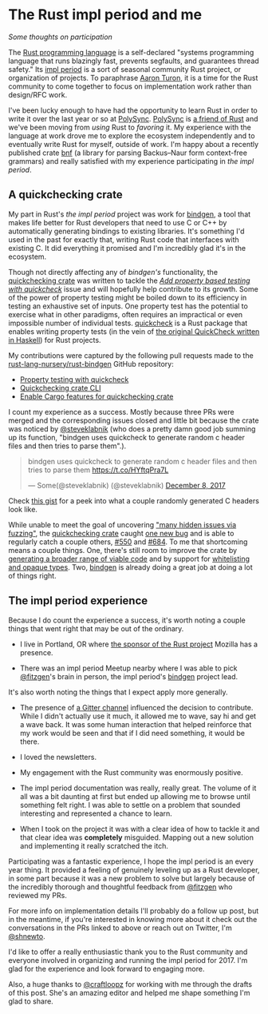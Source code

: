 # The Rust impl period and me
_Some thoughts on participation_

The [Rust programming language](https://www.rust-lang.org) is a self-declared
"systems programming language that runs blazingly fast, prevents segfaults, and
guarantees thread safety." Its
[impl period](https://internals.rust-lang.org/t/the-final-impl-period-newsletter/6408)
is a sort of seasonal community Rust project, or organization of projects.
To paraphrase [Aaron Turon](https://internals.rust-lang.org/t/announcing-the-impl-period-sep-18-dec-17/5676),
it is a time for the Rust community to come together to focus on implementation 
work rather than design/RFC work. 

I've been lucky enough to have had the opportunity to learn Rust in order to 
write it over the last year or so at [PolySync](https://polysync.io/). 
[PolySync](https://polysync.io/) is
[a friend of Rust](https://www.rust-lang.org/en-US/friends.html) and we've been
moving from _using_ Rust to _favoring_ it. My experience with the language at
work drove me to explore the ecosystem independently and to eventually write
Rust for myself, outside of work. I'm happy about a recently published 
crate [bnf](https://crates.io/crates/bnf) (a library for parsing 
Backus–Naur form context-free grammars) and really satisfied with my experience
participating in _the impl period_.

## A quickchecking crate

My part in Rust's _the impl period_ project was work for
[bindgen](https://github.com/rust-lang-nursery/rust-bindgen), a tool that makes
life better for Rust developers that need to use C or C++ by automatically 
generating bindings to existing libraries. It's something I'd used in the 
past for exactly that, writing Rust code that interfaces with existing C. 
It did everything it promised and I'm incredibly glad it's in the ecosystem.

Though not directly affecting any of _bindgen's_ functionality, the 
[quickchecking crate](https://github.com/rust-lang-nursery/rust-bindgen/tree/master/tests/quickchecking)
was written to tackle the
_[Add property based testing with quickcheck](https://github.com/rust-lang-nursery/rust-bindgen/issues/970)_ 
issue and will hopefully help contribute to its growth.
Some of the power of property testing might be boiled 
down to its efficiency in testing an exhaustive set of inputs. One property test 
has the potential to exercise what in other paradigms, often requires an 
impractical or even impossible number of individual tests. 
[quickcheck](https://github.com/BurntSushi/quickcheck) is a Rust package that 
enables writing property tests 
(in the vein of [the original QuickCheck written in Haskell](https://en.wikipedia.org/wiki/QuickCheck)) 
for Rust projects.

My contributions were captured by the following pull requests made to the 
[rust-lang-nursery/rust-bindgen](https://github.com/rust-lang-nursery/rust-bindgen) 
GitHub repository:

* [Property testing with quickcheck](https://github.com/rust-lang-nursery/rust-bindgen/pull/1159)
* [Quickchecking crate CLI](https://github.com/rust-lang-nursery/rust-bindgen/pull/1177)
* [Enable Cargo features for quickchecking crate](https://github.com/rust-lang-nursery/rust-bindgen/pull/1180)

I count my experience as a success. Mostly because three PRs were
merged and the corresponding issues closed and little bit because the 
crate was noticed by [@steveklabnik](https://twitter.com/steveklabnik) 
(who does a pretty damn good job summing up its function, "bindgen uses 
quickcheck to generate random c header files and then tries to parse them".). 

<blockquote class="twitter-tweet" data-lang="en"><p lang="en" dir="ltr">bindgen uses quickcheck to generate random c header files and then tries to parse them <a href="https://t.co/HYftqPra7L">https://t.co/HYftqPra7L</a></p>&mdash; Some(@steveklabnik) (@steveklabnik) <a href="https://twitter.com/steveklabnik/status/939238891118350337?ref_src=twsrc%5Etfw">December 8, 2017</a></blockquote>
<script async src="https://platform.twitter.com/widgets.js" charset="utf-8"></script>

Check [this gist](https://gist.github.com/shnewto/1b0ca76207139681d98b4d709b8c09ed) 
for a peek into what a couple randomly generated C headers look like.

While unable to meet the goal of uncovering 
["many hidden issues via fuzzing"](https://paper.dropbox.com/doc/bindgen-xTXplHlfqJpnDvPhMqmfW), the 
[quickchecking crate](https://github.com/rust-lang-nursery/rust-bindgen/tree/master/tests/quickchecking) 
caught [one new bug](https://github.com/rust-lang-nursery/rust-bindgen/issues/1153)
and is able to regularly catch a couple others, 
[#550](https://github.com/rust-lang-nursery/rust-bindgen/issues/550)
and [#684](https://github.com/rust-lang-nursery/rust-bindgen/issues/684). To me
that shortcoming means a couple things. One, there's still room to improve the 
crate by 
[generating a broader range of viable code](https://github.com/rust-lang-nursery/rust-bindgen/issues/1170) 
and by support for 
[whitelisting and opaque types](https://github.com/rust-lang-nursery/rust-bindgen/issues/1171).
Two, [bindgen](https://github.com/rust-lang-nursery/rust-bindgen) is already 
doing a great job at doing a lot of things right.

## The impl period experience

Because I do count the experience a success, it's worth noting a couple things 
that went right that may be out of the ordinary.

* I live in Portland, OR where [the sponsor of the Rust project](https://research.mozilla.org/rust/) Mozilla has a presence.

* There was an impl period Meetup nearby where I was able to pick [@fitzgen](https://github.com/fitzgen)'s brain in person, the impl period's [bindgen](https://github.com/rust-lang-nursery/rust-bindgen) project lead.

It's also worth noting the things that I expect apply more generally.

* The presence of [a Gitter channel](https://gitter.im/rust-impl-period/WG-dev-tools-bindgen) influenced the decision to contribute. While I didn't actually use it much, it allowed me to wave, say hi and get a wave back. It was some human interaction that helped reinforce that my work would be seen and that if I did need something, it would be there.

* I loved the newsletters.

* My engagement with the Rust community was enormously positive. 

* The impl period documentation was really, really great. The volume of it all was a bit daunting at first but ended up allowing me to browse until something felt right. I was able to settle on a problem that sounded interesting and represented a chance to learn.

* When I took on the project it was with a clear idea of how to tackle it and that clear idea was __completely__ misguided. Mapping out a new solution and implementing it really scratched the itch.

Participating was a fantastic experience, I hope the impl period is an every year 
thing. It provided a feeling of genuinely leveling up as a Rust developer, 
in some part because it was a new problem to solve but largely because of the 
incredibly thorough and thoughtful feedback from 
[@fitzgen](https://github.com/fitzgen) who reviewed my PRs.

For more info on implementation details I'll probably do a follow up 
post, but in the meantime, if you're interested in knowing more about it check 
out the conversations in the PRs linked to above or 
reach out on Twitter, I'm [@shnewto](https://twitter.com/shnewto). 

I'd like to offer a really enthusiastic thank you to the Rust community and 
everyone involved in organizing and running the impl period for 2017. I'm glad 
for the experience and look forward to engaging more. 

Also, a huge thanks to [@craftloopz](https://twitter.com/craftloopz) for
working with me through the drafts of this post. She's an amazing editor and 
helped me shape something I'm glad to share.  
